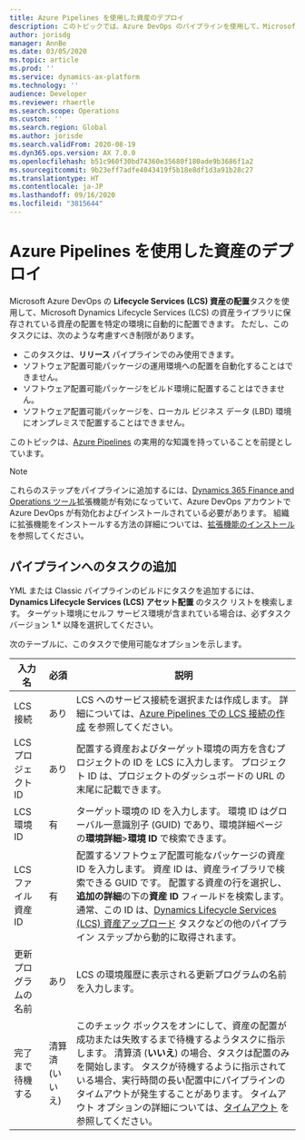 ```yaml
---
title: Azure Pipelines を使用した資産のデプロイ
description: このトピックでは、Azure DevOps のパイプラインを使用して、Microsoft Dynamics Lifecycle Services (LCS) の資産ライブラリから資産を配置する方法について説明します。
author: jorisdg
manager: AnnBe
ms.date: 03/05/2020
ms.topic: article
ms.prod: ''
ms.service: dynamics-ax-platform
ms.technology: ''
audience: Developer
ms.reviewer: rhaertle
ms.search.scope: Operations
ms.custom: ''
ms.search.region: Global
ms.author: jorisde
ms.search.validFrom: 2020-08-19
ms.dyn365.ops.version: AX 7.0.0
ms.openlocfilehash: b51c960f30bd74360e35680f180ade9b3686f1a2
ms.sourcegitcommit: 9b23eff7adfe4043419f5b18e8df1d3a91b28c27
ms.translationtype: HT
ms.contentlocale: ja-JP
ms.lasthandoff: 09/16/2020
ms.locfileid: "3815644"
---
```

# <a name="deploy-assets-by-using-azure-pipelines"></a>Azure Pipelines を使用した資産のデプロイ

Microsoft Azure DevOps の **Lifecycle Services (LCS) 資産の配置**タスクを使用して、Microsoft Dynamics Lifecycle Services (LCS) の資産ライブラリに保存されている資産の配置を特定の環境に自動的に配置できます。 ただし、このタスクには、次のような考慮すべき制限があります。

* このタスクは、**リリース** パイプラインでのみ使用できます。
* ソフトウェア配置可能パッケージの運用環境への配置を自動化することはできません。
* ソフトウェア配置可能パッケージをビルド環境に配置することはできません。
* ソフトウェア配置可能パッケージを、ローカル ビジネス データ (LBD) 環境にオンプレミスで配置することはできません。

このトピックは、[Azure Pipelines](https://docs.microsoft.com/azure/devops/pipelines/get-started/pipelines-get-started) の実用的な知識を持っていることを前提としています。

> [!NOTE]
> これらのステップをパイプラインに追加するには、[Dynamics 365 Finance and Operations ツール](https://marketplace.visualstudio.com/items?itemName=Dyn365FinOps.dynamics365-finops-tools)拡張機能が有効になっていて、Azure DevOps アカウントで Azure DevOps が有効化およびインストールされている必要があります。 組織に拡張機能をインストールする方法の詳細については、[拡張機能のインストール](https://docs.microsoft.com/azure/devops/marketplace/install-extension)を参照してください。

## <a name="add-the-task-to-a-pipeline"></a>パイプラインへのタスクの追加

YML または Classic パイプラインのビルドにタスクを追加するには、**Dynamics Lifecycle Services (LCS) アセット配置** のタスク リストを検索します。 ターゲット環境にセルフ サービス環境が含まれている場合は、必ずタスク バージョン 1.\* 以降を選択してください。

次のテーブルに、このタスクで使用可能なオプションを示します。

| 入力名 | 必須 | 説明 |
|---|---|---|
| LCS 接続 | あり | LCS へのサービス接続を選択または作成します。 詳細については、[Azure Pipelines での LCS 接続の作成](pipeline-lcs-connection.md) を参照してください。 |
| LCS プロジェクト ID | あり | 配置する資産およびターゲット環境の両方を含むプロジェクトの ID を LCS に入力します。 プロジェクト ID は、プロジェクトのダッシュボードの URL の末尾に記載できます。 |
| LCS 環境 ID | 有 | ターゲット環境の ID を入力します。 環境 ID はグローバル一意識別子 (GUID) であり、環境詳細ページの**環境詳細**\>**環境 ID** で検索できます。 |
| LCS ファイル資産 ID | 有 | 配置するソフトウェア配置可能なパッケージの資産 ID を入力します。 資産 ID は、資産ライブラリで検索できる GUID です。 配置する資産の行を選択し、**追加の詳細**の下の**資産 ID** フィールドを検索します。 通常、この ID は、[Dynamics Lifecycle Services (LCS) 資産アップロード](pipeline-asset-upload.md) タスクなどの他のパイプライン ステップから動的に取得されます。 |
| 更新プログラムの名前 | あり | LCS の環境履歴に表示される更新プログラムの名前を入力します。 |
| 完了まで待機する | 清算済 (いいえ) | このチェック ボックスをオンにして、資産の配置が成功または失敗するまで待機するようタスクに指示します。 清算済 (**いいえ**) の場合、タスクは配置のみを開始します。 タスクが待機するように指示されている場合、実行時間の長い配置中にパイプラインのタイムアウトが発生することがあります。 タイムアウト オプションの詳細については、[タイムアウト](https://docs.microsoft.com/azure/devops/pipelines/process/phases#timeouts) を参照してください。 |
